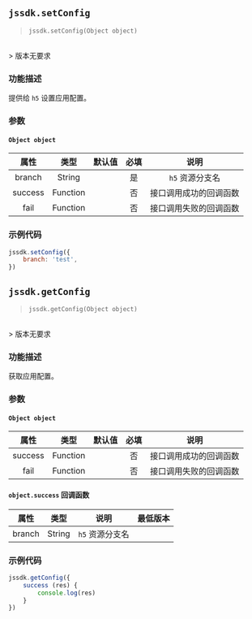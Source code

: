 
## `jssdk.setConfig`

> `jssdk.setConfig(Object object)`
<br/>
> 版本无要求

### 功能描述

提供给 `h5` 设置应用配置。

### 参数

#### `Object object`

| 属性 | 类型 | 默认值 | 必填 | 说明 |
| :--: | :--: | :--: | :--: | :--: |
| branch | String |  | 是 | `h5` 资源分支名 |
| success | Function |  | 否 | 接口调用成功的回调函数 |
| fail | Function |  | 否 | 接口调用失败的回调函数 |


### 示例代码

```js
jssdk.setConfig({
    branch: 'test',
})
```



## `jssdk.getConfig`

> `jssdk.getConfig(Object object)`
<br/>
> 版本无要求

### 功能描述

获取应用配置。

### 参数

#### `Object object`

| 属性 | 类型 | 默认值 | 必填 | 说明 |
| :--: | :--: | :--: | :--: | :--: |
| success | Function |  | 否 | 接口调用成功的回调函数 |
| fail | Function |  | 否 | 接口调用失败的回调函数 |

#### `object.success` 回调函数

| 属性 | 类型 | 说明 | 最低版本 |
| :--: | :--: | :--: | :--: |
| branch | String | `h5` 资源分支名 |  |

### 示例代码

```js
jssdk.getConfig({
    success (res) {
        console.log(res)
    }
})
```
